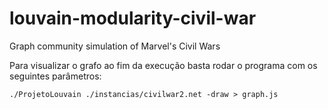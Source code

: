 # louvain-modularity-civil-war
Graph community simulation of Marvel's Civil Wars

Para visualizar o grafo ao fim da execução basta rodar o programa com os seguintes parâmetros:

```
./ProjetoLouvain ./instancias/civilwar2.net -draw > graph.js
```